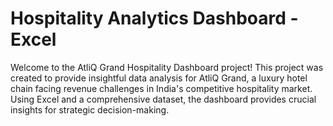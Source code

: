 # Hospitality Analytics Dashboard - Excel
Welcome to the AtliQ Grand Hospitality Dashboard project! This project was created to provide insightful data analysis for AtliQ Grand, a luxury hotel chain facing revenue challenges in India's competitive hospitality market. Using Excel and a comprehensive dataset, the dashboard provides crucial insights for strategic decision-making.
